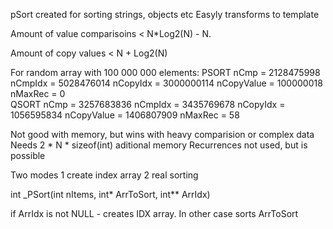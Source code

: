 pSort created for sorting strings, objects etc
Easyly transforms to template

Amount of value comparisoins < N*Log2(N) - N.

Amount of copy values < N + Log2(N)

For random array with 100 000 000 elements:
        PSORT   nCmp =  2128475998      nCmpIdx =       5028476014      nCopyIdx =      3000000114      nCopyValue =    100000018       nMaxRec =       0       
        QSORT   nCmp =  3257683836      nCmpIdx =       3435769678      nCopyIdx =      1056595834      nCopyValue =    1406807909      nMaxRec =       58      
        
Not good with memory, but wins with heavy comparision or complex data
Needs 2 * N * sizeof(int) aditional memory
Recurrences not used, but is possible

Two modes 
 1 create index array
 2 real sorting

int _PSort(int nItems, int* ArrToSort, int** ArrIdx)

if ArrIdx is not NULL - creates IDX array. In other case sorts ArrToSort
